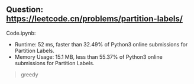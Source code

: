 ## Question: https://leetcode.cn/problems/partition-labels/

Code.ipynb:
* Runtime: 52 ms, faster than 32.49% of Python3 online submissions for Partition Labels.
* Memory Usage: 15.1 MB, less than 55.37% of Python3 online submissions for Partition Labels.
> greedy 

